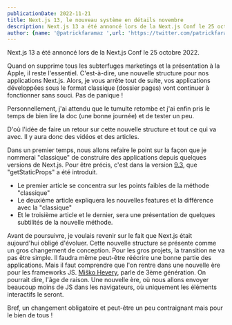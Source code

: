 ```yaml
---
publicationDate: 2022-11-21
title: Next.js 13, le nouveau système en détails novembre
description: Next.js 13 a été annoncé lors de la Next.js Conf le 25 octobre 2022. Quand on supprime tous les subterfuges marketings et la présentation à la Apple, il reste l'essentiel. C'est-à-dire, une nouvelle structure pour nos applications Next.js.
author: {name: '@patrickfaramaz ',url: 'https://twitter.com/patrickfaramaz'}
---
```


Next.js 13 a été annoncé lors de la Next.js Conf le 25 octobre 2022.

Quand on supprime tous les subterfuges marketings et la présentation à la Apple, il reste l'essentiel. C'est-à-dire, une nouvelle structure pour nos applications Next.js.
Alors, je vous arrête tout de suite, vos applications développées sous le format classique (dossier pages) vont continuer à fonctionner sans souci. Pas de panique !

Personnellement, j'ai attendu que le tumulte retombe et j'ai enfin pris le temps de bien lire la doc (une bonne journée) et de tester un peu.

D'où l'idée de faire un retour sur cette nouvelle structure et tout ce qui va avec.
Il y aura donc des vidéos et des articles.

Dans un premier temps, nous allons refaire le point sur la façon que je nommerai "classique" de construire des applications depuis quelques versions de Next.js. Pour être précis, c'est dans la version [9.3](https://nextjs.org/blog/next-9-3), que "getStaticProps" a été introduit.

- Le premier article se concentra sur les points faibles de la méthode "classique"
- Le deuxième article expliquera les nouvelles features et la différence avec la "classique"
- Et le troisième article et le dernier, sera une présentation de quelques subtilités de la nouvelle méthode.

Avant de poursuivre, je voulais revenir sur le fait que Next.js était aujourd'hui obligé d'évoluer. Cette nouvelle structure se présente comme un gros changement de conception. Pour les gros projets, la transition ne va pas être simple. Il faudra même peut-être réécrire une bonne partie des applications.
Mais il faut comprendre que l'on rentre dans une nouvelle ère pour les frameworks JS. [Miško Hevery](https://twitter.com/mhevery), parle de 3ème génération.
On pourrait dire, l'âge de raison. Une nouvelle ère, où nous allons envoyer beaucoup moins de JS dans les navigateurs, où uniquement les éléments interactifs le seront.

Bref, un changement obligatoire et peut-être un peu contraignant mais pour le bien de tous !
